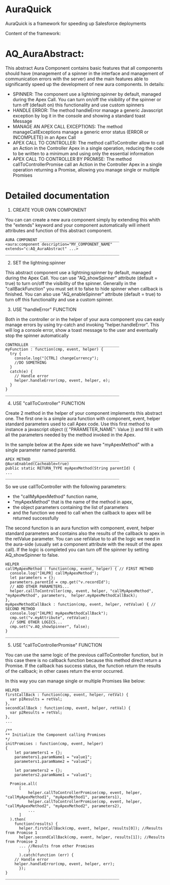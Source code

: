 # AuraQuick
AuraQuick is a framework for speeding up Salesforce deployments

Content of the framework:

# AQ_AuraAbstract:
This abstract Aura Component contains basic features that all components should have (management of a spinner in the interface and management of communication errors with the server) and the main features able to significantly speed up the development of new aura components. In details:
- SPINNER:
  The component use a lightning:spinner by default, managed during the Apex Call.
  You can turn on/off the visibility of the spinner or turn off (default on) this functionality and use custom spinners
- HANDLE ERROR:
  The method handleError manage a generic Javascript exception by log it in the console and showing a standard toast Message
- MANAGE AN APEX CALL EXCEPTIONS:
  The method manageCallExceptions manage a generic error status (ERROR or INCOMPLETE) in an Apex Call
- APEX CALL TO CONTROLLER:
  The method callToController allow to call an Action in the Controller Apex in a single operation, reducing the code to be written to a minimum and using only the essential information
- APEX CALL TO CONTROLLER BY PROMISE:
  The method callToControllerPromise call an Action in the Controller Apex in a single operation returning a Promise, allowing you manage single or multiple Promises
  
  
# Detailed documentation
  1. CREATE YOUR OWN COMPONENT

  You can can create a new aura component simply by extending this whith the "extends" keyword and your component automatically will inherit attributes and function of this abstract component.
    
    
    AURA COMPONENT ___________________________________
    <aura:component description="MY_COMPONENT_NAME" extends="c:AQ_AuraAbstract" ...>
    __________________________________________________
    
  2. SET the lightning:spinner

  This abstract component use a lightning:spinner by default, managed during the Apex Call. You can use "AQ_showSpinner" attribute (default = true) to turn on/off the visibility of the spinner. Generally in the "callBackFunction" you must set it to false to hide spinner when callback is finished. You can also use "AQ_enableSpinner" attribute (default = true) to turn off this functionality and use a custom spinner.
    
  3. USE "handleError" FUNCTION
  
  Both in the controller or in the helper of your aura component you can easly manage errors by using try-catch and invoking "helper.handleError". This will log a console error, show a toast message to the user and eventually stop the spinner automatically

    CONTROLLER _______________________________________
    myFunction : function(cmp, event, helper) {
      try {
        console.log("[CTRL] changeCurrency");
        //DO SOMETHING
      }
      catch(e) {
        // Handle error
        helper.handleError(cmp, event, helper, e);
      }
    }
    __________________________________________________
    
  4. USE "callToController" FUNCTION

  Create 2 method in the helper of your component implements this abstract one. The first one is a simple aura function with component, event, helper standard parameters used to call Apex code. Use this first method to instance a javascript object ({ "PARAMETER_NAME": Value }) and fill it with all the parameters needed by the method invoked in the Apex.

  In the sample below at the Apex side we have "myApexMethod" with a single parameter named parentId.
  
    APEX METHOD ______________________________________
    @AuraEnabled(Cacheable=true)
    public static RETURN_TYPE myApexMethod(String parentId) {
    ...
    __________________________________________________
  
  So we use callToController with the following parameters:

  - the "callMyApexMethod" function name,
  - "myApexMethod" that is the name of the method in apex,
  - the object parameters containing the list of parameters
  - and the function we need to call when the callback to apex will be returned successfully

  The second function is an aura function with component, event, helper standard parameters and contains also the results of the callback to apex in the retValue parameter. You can use retValue to to all the logic we need in the aura-side (usually set a component attribute with the result of the apex call).
  If the logic is completed you can turn off the spinner by setting AQ_showSpinner to false.

    HELPER ___________________________________________
    callMyApexMethod : function(cmp, event, helper) { // FIRST METHOD
      console.log("[HLPR] callMyApexMethod");
      let parameters = {};
      parameters.parentId = cmp.get("v.recordId");
      // ADD OTHER PARAMETERS...
      helper.callToController(cmp, event, helper, "callMyApexMethod", "myApexMethod", parameters,  helper.myApexMethodCallBack);
    },
    myApexMethodCallBack : function(cmp, event, helper, retValue) { // SECOND METHOD
      console.log("[HLPR] myApexMethodCallBack");
      cmp.set("v.myAttribute", retValue);
      // SOME OTHER LOGICS...
      cmp.set("v.AQ_showSpinner", false);
    }
    __________________________________________________

  5. USE "callToControllerPromise" FUNCTION

  You can use the same logic of the previous callToController function, but in this case there is no callback function because this method direct return a Promise. If the callback has success status, the function return the results of the callback; in other cases return the error occurred.

  In this way you can manage single or multiple Promises like below:

    HELPER ___________________________________________
    firstCallBack : function(cmp, event, helper, retVal) {
      var p1Results = retVal;
    },
    secondCallBack : function(cmp, event, helper, retVal) {
      var p2Results = retVal;
    },
    ...

    /**
    ** Initialize the Component calling Promises
    */
    initPromises : function(cmp, event, helper)
    {
        let parameters1 = {};
        parameters1.paramName1 = "value1";
        parameters1.paramName2 = "value2";

        let parameters2 = {};
        parameters2.paramName1 = "value1";

      Promise.all(
          [
              helper.callToControllerPromise(cmp, event, helper, "callMyApexMethod1", "myApexMethod1", parameters1),
              helper.callToControllerPromise(cmp, event, helper, "callMyApexMethod2", "myApexMethod2", parameters2),
              ...
          ]
      ).then(
        function(results) {
          helper.firstCallBack(cmp, event, helper, results[0]); //Results from Promise 1
          helper.secondCallBack(cmp, event, helper, results[1]); //Results from Promise 2
          ... //Results from other Promises
              }
          ).catch(function (err) {
        // Handle error
        helper.handleError(cmp, event, helper, err);
          });
    }
    __________________________________________________
